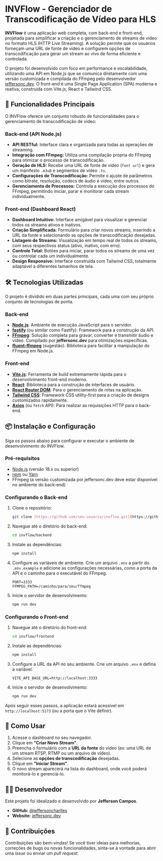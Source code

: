 # INVFlow - Gerenciador de Transcodificação de Vídeo para HLS

**INVFlow** é uma aplicação web completa, com back-end e front-end, projetada para simplificar a criação e o gerenciamento de streams de vídeo no formato HLS (HTTP Live Streaming). A solução permite que os usuários forneçam uma URL de fonte de vídeo e configurem opções de transcodificação para gerar um stream ao vivo de forma eficiente e controlada.

O projeto foi desenvolvido com foco em performance e escalabilidade, utilizando uma API em Node.js que se comunica diretamente com uma versão customizada e compilada do FFmpeg pelo desenvolvedor [jeffersonc.dev](https://github.com/jeffersoncdev). O front-end é uma Single Page Application (SPA) moderna e reativa, construída com Vite.js, React e Tailwind CSS.

## 🚀 Funcionalidades Principais

O INVFlow oferece um conjunto robusto de funcionalidades para o gerenciamento de transcodificação de vídeo:

### Back-end (API Node.js)

- **API RESTful:** Interface clara e organizada para todas as operações de streaming.
- **Integração com FFmpeg:** Utiliza uma compilação própria do FFmpeg para otimizar o processo de transcodificação.
- **Geração de HLS:** Recebe uma URL de fonte de vídeo (`font url`) e gera um manifesto `.m3u8` e segmentos de vídeo `.ts`.
- **Configurações de Transcodificação:** Permite o ajuste de parâmetros como bitrate, resolução, codecs de áudio e vídeo, entre outros.
- **Gerenciamento de Processos:** Controla a execução dos processos do FFmpeg, permitindo iniciar, parar e monitorar cada stream individualmente.

### Front-end (Dashboard React)

- **Dashboard Intuitivo:** Interface amigável para visualizar e gerenciar todos os streams ativos e inativos.
- **Criação Simplificada:** Formulário para criar novos streams, inserindo a URL da fonte e selecionando as opções de transcodificação desejadas.
- **Listagem de Streams:** Visualização em tempo real de todos os streams, com seus respectivos status (ativo, inativo, com erro).
- **Controle Total:** Botões para iniciar, parar todos os streams de uma vez ou controlar cada um individualmente.
- **Design Responsivo:** Interface construída com Tailwind CSS, totalmente adaptável a diferentes tamanhos de tela.

## 🛠️ Tecnologias Utilizadas

O projeto é dividido em duas partes principais, cada uma com seu próprio conjunto de tecnologias de ponta.

### Back-end

- **[Node.js](https://nodejs.org/)**: Ambiente de execução JavaScript para o servidor.
- **[fastify](https://fastify.dev/)** (ou similar como Fastify): Framework para a construção da API.
- **[FFmpeg](https://ffmpeg.org/)**: Solução completa para gravar, converter e transmitir áudio e vídeo. Compilado por **jeffersonc.dev** para otimizações específicas.
- **[fluent-ffmpeg](https://github.com/fluent-ffmpeg/node-fluent-ffmpeg)** (sugestão): Biblioteca para facilitar a manipulação do FFmpeg em Node.js.

### Front-end

- **[Vite.js](https://vitejs.dev/)**: Ferramenta de build extremamente rápida para o desenvolvimento front-end moderno.
- **[React](https://reactjs.org/)**: Biblioteca para a construção de interfaces de usuário.
- **[React Router DOM](https://reactrouter.com/)**: Para o gerenciamento de rotas na aplicação.
- **[Tailwind CSS](https://tailwindcss.com/)**: Framework CSS utility-first para a criação de designs customizados rapidamente.
- **[Axios](https://axios-http.com/)** (ou `fetch` API): Para realizar as requisições HTTP para o back-end.

## 📦 Instalação e Configuração

Siga os passos abaixo para configurar e executar o ambiente de desenvolvimento do INVFlow.

### Pré-requisitos

- [Node.js](https://nodejs.org/) (versão 18.x ou superior)
- [npm](https://www.npmjs.com/) ou [Yarn](https://yarnpkg.com/)
- FFmpeg (a versão customizada por jeffersonc.dev deve estar disponível no ambiente do back-end)

### Configurando o Back-end

1.  Clone o repositório:
    ```bash
    git clone [https://github.com/seu-usuario/invflow.git](https://github.com/seu-usuario/invflow.git)
    ```
2.  Navegue até o diretório do back-end:
    ```bash
    cd invflow/backend
    ```
3.  Instale as dependências:
    ```bash
    npm install
    ```
4.  Configure as variáveis de ambiente. Crie um arquivo `.env` a partir do `.env.example` e adicione as configurações necessárias, como a porta da API e o caminho para o executável do FFmpeg.
    ```env
    PORT=3333
    FFMPEG_PATH=/caminho/para/seu/ffmpeg
    ```
5.  Inicie o servidor de desenvolvimento:
    ```bash
    npm run dev
    ```

### Configurando o Front-end

1.  Navegue até o diretório do front-end:
    ```bash
    cd invflow/frontend
    ```
2.  Instale as dependências:
    ```bash
    npm install
    ```
3.  Configure a URL da API no seu ambiente. Crie um arquivo `.env` e defina a variável:
    ```env
    VITE_API_BASE_URL=http://localhost:3333
    ```
4.  Inicie o servidor de desenvolvimento:
    ```bash
    npm run dev
    ```

Após seguir esses passos, a aplicação estará acessível em `http://localhost:5173` (ou a porta que o Vite definir).

## 🚀 Como Usar

1.  Acesse o dashboard no seu navegador.
2.  Clique em **"Criar Novo Stream"**.
3.  Preencha o formulário com a **URL da fonte** do vídeo (ex: uma URL de um stream RTSP, RTMP ou um arquivo de vídeo).
4.  Selecione as **opções de transcodificação** desejadas.
5.  Clique em **"Iniciar Stream"**.
6.  O novo stream aparecerá na lista do dashboard, onde você poderá monitorá-lo e gerenciá-lo.

## 👨‍💻 Desenvolvedor

Este projeto foi idealizado e desenvolvido por **Jefferson Campos**.

- **GitHub:** [@jeffersoncharlles](https://github.com/jeffersoncharlles)
- **Website:** [jeffersonc.dev](https://jefferdeveloer.com)

## 🤝 Contribuições

Contribuições são bem-vindas! Se você tiver ideias para melhorias, correções de bugs ou novas funcionalidades, sinta-se à vontade para abrir uma _issue_ ou enviar um _pull request_.
